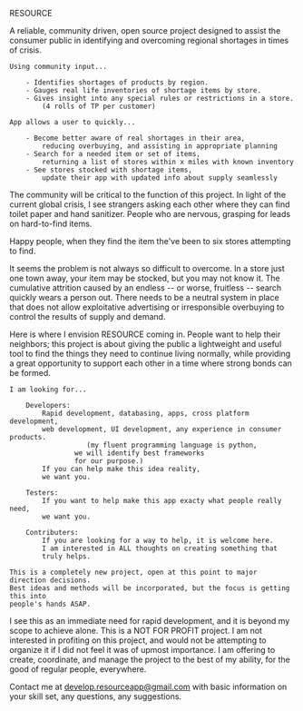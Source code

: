 RESOURCE


A reliable, community driven, open source project designed to assist the consumer public
in identifying and overcoming regional shortages in times of crisis.
	

	Using community input...

		- Identifies shortages of products by region.
		- Gauges real life inventories of shortage items by store.
		- Gives insight into any special rules or restrictions in a store.
			(4 rolls of TP per customer)

	App allows a user to quickly...

		- Become better aware of real shortages in their area,
			reducing overbuying, and assisting in appropriate planning
		- Search for a needed item or set of items,
			returning a list of stores within x miles with known inventory
		- See stores stocked with shortage items,
			update their app with updated info about supply seamlessly


The community will be critical to the function of this project. In light of the current global crisis,
I see strangers asking each other where they can find toilet paper and hand sanitizer. 
People who are nervous, grasping for leads on hard-to-find items.

Happy people, when they find the item the've been to six stores attempting to find. 

It seems the problem is not always so difficult to overcome.
In a store just one town away, your item may be stocked, but you may not know it.
The cumulative attrition caused by an endless -- or worse, fruitless -- search quickly wears a person out.
There needs to be a neutral system in place that does not allow exploitative advertising or irresponsible overbuying
to control the results of supply and demand.

Here is where I envision RESOURCE coming in.
People want to help their neighbors; this project is about giving the public a lightweight and useful tool
to find the things they need to continue living normally, while providing a great opportunity to support each other
in a time where strong bonds can be formed.


	I am looking for...

		Developers:
			Rapid development, databasing, apps, cross platform development,
			web development, UI development, any experience in consumer products.
				       (my fluent programming language is python,
					we will identify best frameworks
					for our purpose.)
			If you can help make this idea reality,
			we want you.

		Testers:
			If you want to help make this app exacty what people really need,
			we want you.

		Contributers:
			If you are looking for a way to help, it is welcome here.
			I am interested in ALL thoughts on creating something that 
			truly helps.

	This is a completely new project, open at this point to major direction decisions.  
	Best ideas and methods will be incorporated, but the focus is getting this into
	people's hands ASAP.


I see this as an immediate need for rapid development, and it is beyond my scope to achieve alone.
This is a NOT FOR PROFIT project. I am not interested in profiting on this project,
and would not be attempting to organize it if I did not feel it was of upmost importance.
I am offering to create, coordinate, and manage the project to the best of my ability,
for the good of regular people, everywhere.


Contact me at develop.resourceapp@gmail.com with basic information on your skill set, any questions, any suggestions.
